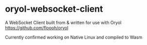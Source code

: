 # oryol-websocket-client
A WebSocket Client built from &amp; written for use with Oryol https://github.com/floooh/oryol

Currently confirmed working on Native Linux and compiled to Wasm